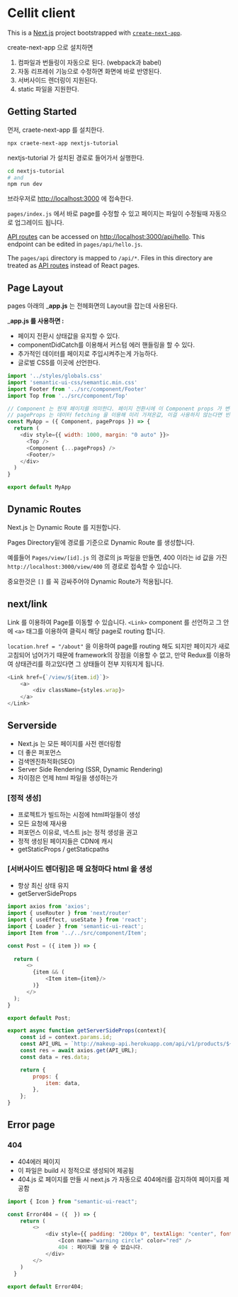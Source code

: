 Cellit client
=============

This is a [Next.js](https://nextjs.org/) project bootstrapped with [`create-next-app`](https://github.com/vercel/next.js/tree/canary/packages/create-next-app).

create-next-app 으로 설치하면
1. 컴파일과 번들링이 자동으로 된다. (webpack과 babel)
2. 자동 리프레쉬 기능으로 수정하면 화면에 바로 반영된다.
3. 서버사이드 렌더링이 지원된다.
4. static 파일을 지원한다.

## Getting Started

먼저, craete-next-app 를 설치한다. 

```bash
npx craete-next-app nextjs-tutorial
```

nextjs-tutorial 가 설치된 경로로 들어가서 실행한다.
```bash
cd nextjs-tutorial
# and
npm run dev
```

브라우저로 [http://localhost:3000](http://localhost:3000) 에 접속한다.

`pages/index.js` 에서 바로 page를 수정할 수 있고 페이지는 파일이 수정될때 자동으로 업그레이드 됩니다.

[API routes](https://nextjs.org/docs/api-routes/introduction) can be accessed on [http://localhost:3000/api/hello](http://localhost:3000/api/hello). This endpoint can be edited in `pages/api/hello.js`.

The `pages/api` directory is mapped to `/api/*`. Files in this directory are treated as [API routes](https://nextjs.org/docs/api-routes/introduction) instead of React pages.

## Page Layout

pages 아래의 ___app.js__ 는 전헤화면의 Layout을 잡는데 사용된다.

___app.js 를 사용하면 :__

 * 페이지 전환시 상태값을 유지할 수 있다.
 * componentDidCatch를 이용해서 커스텀 에러 핸들링을 할 수 있다.
 * 추가적인 데이터를 페이지로 주입시켜주는게 가능하다.
 * 글로벌 CSS를 이곳에 선언한다.

```javascript
import '../styles/globals.css'
import 'semantic-ui-css/semantic.min.css'
import Footer from '../src/component/Footer'
import Top from '../src/component/Top'

// Component 는 현재 페이지를 의미한다. 페이지 전환시에 이 Component props 가 변경된다.
// pageProps 는 데이터 fetching 을 이용해 미리 가져온값, 이걸 사용하지 않는다면 빈 객체가 전달됨
const MyApp = ({ Component, pageProps }) => { 
  return (
    <div style={{ width: 1000, margin: "0 auto" }}>
      <Top />
      <Component {...pageProps} />
      <Footer/>
    </div>
  )
}

export default MyApp
```

## Dynamic Routes

Next.js 는 Dynamic Route 를 지원합니다.

Pages Directory밑에 경로를 기준으로 Dynamic Route 를 생성합니다.

예를들어 `Pages/view/[id].js` 의 경로의 js 파일을 만들면, 400 이라는 id 값을 가진 `http://localhost:3000/view/400` 의 경로로 접속할 수 있습니다. 

중요한것은 `[]` 를 꼭 감싸주어야 Dynamic Route가 적용됩니다.

## next/link

Link 를 이용하여 Page를 이동할 수 있습니다.
`<Link>` component 를 선언하고 그 안에 `<a>` 태그를 이용하여 클릭시 해당 page로 routing 합니다.

`location.href = "/about"` 을 이용하여 page를 routing 해도 되지만 페이지가 새로고침되어 넘어가기 때문에 framework의 장점을 이용할 수 없고, 만약 Redux를 이용하여 상태관리를 하고있다면 그 상태들이 전부 지워지게 됩니다.

```javascript
<Link href={`/view/${item.id}`}>
    <a>
        <div className={styles.wrap}>
    </a>
</Link>
```

## Serverside

 * Next.js 는 모든 페이지를 사전 렌더링함
 * 더 좋은 퍼포먼스
 * 검색엔진촤적화(SEO)
 * Server Side Rendering (SSR, Dynamic Rendering)
 * 차이점은 언제  html 파일을 생성하는가

### [정적 생성]
 - 프로젝트가 빌드하는 시점에 html파일들이 생성
 - 모든 요청에 재사용
 - 퍼포먼스 이유로, 넥스트 js는 정적 생성을 권고
 - 정적 생성된 페이지들은 CDN에 캐시
 - getStaticProps / getStaticpaths

### [서버사이드 렌더링]은 매 요청마다 html 을 생성
 - 항상 최신 상태 유지
 - getServerSideProps


```javascript
import axios from 'axios';
import { useRouter } from 'next/router'
import { useEffect, useState } from 'react';
import { Loader } from 'semantic-ui-react';
import Item from '../../src/component/Item';

const Post = ({ item }) => {
  
  return (
      <>
        {item && (
            <Item item={item}/>
        )}
      </>
  );
}

export default Post;

export async function getServerSideProps(context){
    const id = context.params.id;
    const API_URL = `http://makeup-api.herokuapp.com/api/v1/products/${id}.json`;
    const res = await axios.get(API_URL);
    const data = res.data;

    return {
        props: {
            item: data,
        },
    };
}
```

## Error page

### 404
* 404에러 페이지
* 이 파일은 build 시 정적으로 생성되어 제공됨
* 404.js 로 페이지를 만들 시 next.js 가 자동으로 404에러를 감지하여 페이지를 제공함

```javascript
import { Icon } from "semantic-ui-react";

const Error404 = ({  }) => {
    return (
        <>
            <div style={{ padding: "200px 0", textAlign: "center", fontSize: 30 }}>
                <Icon name="warning circle" color="red" />
                404 : 페이지를 찾을 수 없습니다.
            </div>
        </>
    )
  }
  
export default Error404;
```
